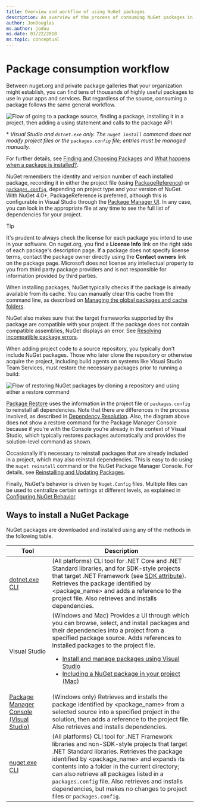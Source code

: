 ```yaml
---
title: Overview and workflow of using NuGet packages
description: An overview of the process of consuming NuGet packages in a project, with links to other specific parts of the process.
author: JonDouglas
ms.author: jodou
ms.date: 03/22/2018
ms.topic: conceptual
---
```


# Package consumption workflow

Between nuget.org and private package galleries that your organization might establish, you can find tens of thousands of highly useful packages to use in your apps and services. But regardless of the source, consuming a package follows the same general workflow.

![Flow of going to a package source, finding a package, installing it in a project, then adding a using statement and calls to the package API](media/Overview-01-GeneralFlow.png)

\* _Visual Studio and `dotnet.exe` only. The `nuget install` command does not modify project files or the `packages.config` file; entries must be managed manually._

For further details, see [Finding and Choosing Packages](../consume-packages/finding-and-choosing-packages.md) and [What happens when a package is installed?](../concepts/package-installation-process.md).

NuGet remembers the identity and version number of each installed package, recording it in either the project file (using [PackageReference](../consume-packages/package-references-in-project-files.md)) or [`packages.config`](../reference/packages-config.md), depending on project type and your version of NuGet. With NuGet 4.0+, PackageReference is preferred, although this is configurable in Visual Studio through the [Package Manager UI](install-use-packages-visual-studio.md). In any case, you can look in the appropriate file at any time to see the full list of dependencies for your project.

> [!Tip]
> It's prudent to always check the license for each package you intend to use in your software. On nuget.org, you find a **License Info** link on the right side of each package's description page. If a package does not specify license terms, contact the package owner directly using the **Contact owners** link on the package page. Microsoft does not license any intellectual property to you from third party package providers and is not responsible for information provided by third parties.

When installing packages, NuGet typically checks if the package is already available from its cache. You can manually clear this cache from the command line, as described on [Managing the global packages and cache folders](../consume-packages/managing-the-global-packages-and-cache-folders.md).

NuGet also makes sure that the target frameworks supported by the package are compatible with your project. If the package does not contain compatible assemblies, NuGet displays an error. See [Resolving incompatible package errors](../concepts/dependency-resolution.md#resolving-incompatible-package-errors).

When adding project code to a source repository, you typically don't include NuGet packages. Those who later clone the repository or otherwise acquire the project, including build agents on systems like Visual Studio Team Services, must restore the necessary packages prior to running a build:

![Flow of restoring NuGet packages by cloning a repository and using either a restore command](media/Overview-02-RestoreFlow.png)

[Package Restore](../consume-packages/package-restore.md) uses the information in the project file or `packages.config` to reinstall all dependencies. Note that there are differences in the process involved, as described in [Dependency Resolution](../concepts/dependency-resolution.md). Also, the diagram above does not show a restore command for the Package Manager Console because if you're with the Console you're already in the context of Visual Studio, which typically restores packages automatically and provides the solution-level command as shown.

Occasionally it's necessary to reinstall packages that are already included in a project, which may also reinstall dependencies. This is easy to do using the `nuget reinstall` command or the NuGet Package Manager Console. For details, see [Reinstalling and Updating Packages](../consume-packages/reinstalling-and-updating-packages.md).

Finally, NuGet's behavior is driven by `Nuget.Config` files. Multiple files can be used to centralize certain settings at different levels, as explained in [Configuring NuGet Behavior](../consume-packages/configuring-nuget-behavior.md).

## Ways to install a NuGet Package

NuGet packages are downloaded and installed using any of the methods in the following table.

| Tool | Description |
| --- | --- |
| [dotnet.exe CLI](install-use-packages-dotnet-cli.md) | (All platforms) CLI tool for .NET Core and .NET Standard libraries, and for SDK-style projects that target .NET Framework (see [SDK attribute](/dotnet/core/tools/csproj#additions)). Retrieves the package identified by \<package_name\> and adds a reference to the project file. Also retrieves and installs dependencies. |
| Visual Studio | (Windows and Mac) Provides a UI through which you can browse, select, and install packages and their dependencies into a project from a specified package source. Adds references to installed packages to the project file.<ul><li>[Install and manage packages using Visual Studio](install-use-packages-visual-studio.md)</li><li>[Including a NuGet package in your project (Mac)](/visualstudio/mac/nuget-walkthrough)</li></ul> |
| [Package Manager Console (Visual Studio)](install-use-packages-powershell.md) | (Windows only) Retrieves and installs the package identified by \<package_name\> from a selected source into a specified project in the solution, then adds a reference to the project file. Also retrieves and installs dependencies. |
| [nuget.exe CLI](install-use-packages-nuget-cli.md) | (All platforms) CLI tool for .NET Framework libraries and non-SDK-style projects that target .NET Standard libraries. Retrieves the package identified by \<package_name\> and expands its contents into a folder in the current directory; can also retrieve all packages listed in a `packages.config` file. Also retrieves and installs dependencies, but makes no changes to project files or `packages.config`. |
